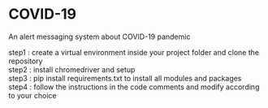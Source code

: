 # COVID-19
An alert messaging system about COVID-19 pandemic


step1 : create a virtual environment inside your project folder and clone the repository <br>
step2 : install chromedriver and setup <br>
step3 : pip install requirements.txt to install all modules and packages<br>
step4 : follow the instructions in the code comments and modify according to your choice<br>


